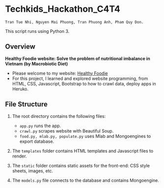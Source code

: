 # Techkids_Hackathon_C4T4
```
Tran Tue Nhi, Nguyen Mai Phuong, Tran Phuong Anh, Pham Quy Don.
```
This script runs using Python 3.

## Overview

**Healthy Foodie website: Solve the problem of nutritional imbalance in Vietnam (by Macrobiotic Diet)**
* Please welcome to my website: 
[Healthy Foodie](https://healthy-foodie.herokuapp.com/)
* For this project, I learned and explored website programming, from HTML, CSS, Javascript, Bootstrap to how to crawl data, deploy apps in Heruko.

## File Structure

1. The root directory contains the following files:
   * ```app.py``` runs the app.
   * ```crawl.py``` scrapes website with Beautiful Soup.
   * ```food.py, mlab.py, populate.py``` uses Mlab and Mongoengines to export database.

2. The ```templates``` folder contains HTML templates and Javascript files to render.

3. The ```static``` folder contains static assets for the front-end: CSS style sheets, images, etc.
4. The ```models.py``` file connects to the database and contains Mongoengine.



